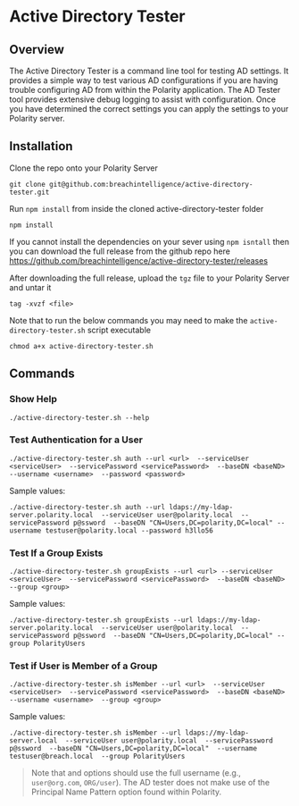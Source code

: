 # Active Directory Tester

## Overview

The Active Directory Tester is a command line tool for testing AD settings.  It provides a simple way to test various AD configurations if you are having trouble configuring AD from within the Polarity application.  The AD Tester tool provides extensive debug logging to assist with configuration.  Once you have determined the correct settings you can apply the settings to your Polarity server.

## Installation

Clone the repo onto your Polarity Server

```
git clone git@github.com:breachintelligence/active-directory-tester.git
```

Run `npm install` from inside the cloned active-directory-tester folder


```
npm install
```

If you cannot install the dependencies on your sever using `npm isntall` then you can download the full release from the github repo here
https://github.com/breachintelligence/active-directory-tester/releases

After downloading the full release, upload the `tgz` file to your Polarity Server and untar it

```
tag -xvzf <file>
```

Note that to run the below commands you may need to make the `active-directory-tester.sh` script executable

```
chmod a+x active-directory-tester.sh
```

## Commands

### Show Help

```
./active-directory-tester.sh --help
```

### Test Authentication for a User

```
./active-directory-tester.sh auth --url <url>  --serviceUser <serviceUser>  --servicePassword <servicePassword>  --baseDN <baseND>  --username <username>  --password <password>
```

Sample values:

```
./active-directory-tester.sh auth --url ldaps://my-ldap-server.polarity.local  --serviceUser user@polarity.local  --servicePassword p@ssword  --baseDN "CN=Users,DC=polarity,DC=local" --username testuser@polarity.local --password h3llo56
```

### Test If a Group Exists

```
./active-directory-tester.sh groupExists --url <url> --serviceUser <serviceUser>  --servicePassword <servicePassword>  --baseDN <baseND>  --group <group>
```

Sample values:

```
./active-directory-tester.sh groupExists --url ldaps://my-ldap-server.polarity.local  --serviceUser user@polarity.local  --servicePassword p@ssword  --baseDN "CN=Users,DC=polarity,DC=local" --group PolarityUsers
```

### Test if User is Member of a Group

```
./active-directory-tester.sh isMember --url <url>  --serviceUser <serviceUser>  --servicePassword <servicePassword>  --baseDN <baseND>  --username <username>  --group <group>
```

Sample values:

```
./active-directory-tester.sh isMember --url ldaps://my-ldap-server.local  --serviceUser user@polarity.local  --servicePassword p@ssword  --baseDN "CN=Users,DC=polarity,DC=local"  --username testuser@breach.local  --group PolarityUsers
```

> Note that <serviceUser> and <username> options should use the full username (e.g., `user@org.com`, `ORG/user`).  The AD tester does not make use of the Principal Name Pattern option found within Polarity.
